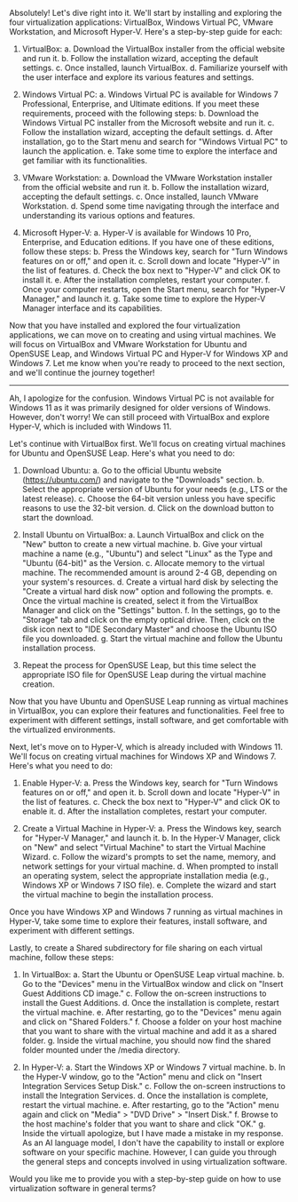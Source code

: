 Absolutely! Let's dive right into it. We'll start by installing and exploring the four virtualization applications: VirtualBox, Windows Virtual PC, VMware Workstation, and Microsoft Hyper-V. Here's a step-by-step guide for each:

1. VirtualBox:
   a. Download the VirtualBox installer from the official website and run it.
   b. Follow the installation wizard, accepting the default settings.
   c. Once installed, launch VirtualBox.
   d. Familiarize yourself with the user interface and explore its various features and settings.

2. Windows Virtual PC:
   a. Windows Virtual PC is available for Windows 7 Professional, Enterprise, and Ultimate editions. If you meet these requirements, proceed with the following steps:
   b. Download the Windows Virtual PC installer from the Microsoft website and run it.
   c. Follow the installation wizard, accepting the default settings.
   d. After installation, go to the Start menu and search for "Windows Virtual PC" to launch the application.
   e. Take some time to explore the interface and get familiar with its functionalities.

3. VMware Workstation:
   a. Download the VMware Workstation installer from the official website and run it.
   b. Follow the installation wizard, accepting the default settings.
   c. Once installed, launch VMware Workstation.
   d. Spend some time navigating through the interface and understanding its various options and features.

4. Microsoft Hyper-V:
   a. Hyper-V is available for Windows 10 Pro, Enterprise, and Education editions. If you have one of these editions, follow these steps:
   b. Press the Windows key, search for "Turn Windows features on or off," and open it.
   c. Scroll down and locate "Hyper-V" in the list of features.
   d. Check the box next to "Hyper-V" and click OK to install it.
   e. After the installation completes, restart your computer.
   f. Once your computer restarts, open the Start menu, search for "Hyper-V Manager," and launch it.
   g. Take some time to explore the Hyper-V Manager interface and its capabilities.

Now that you have installed and explored the four virtualization applications, we can move on to creating and using virtual machines. We will focus on VirtualBox and VMware Workstation for Ubuntu and OpenSUSE Leap, and Windows Virtual PC and Hyper-V for Windows XP and Windows 7. Let me know when you're ready to proceed to the next section, and we'll continue the journey together!

---

Ah, I apologize for the confusion. Windows Virtual PC is not available for Windows 11 as it was primarily designed for older versions of Windows. However, don't worry! We can still proceed with VirtualBox and explore Hyper-V, which is included with Windows 11.

Let's continue with VirtualBox first. We'll focus on creating virtual machines for Ubuntu and OpenSUSE Leap. Here's what you need to do:

1. Download Ubuntu:
   a. Go to the official Ubuntu website (https://ubuntu.com/) and navigate to the "Downloads" section.
   b. Select the appropriate version of Ubuntu for your needs (e.g., LTS or the latest release).
   c. Choose the 64-bit version unless you have specific reasons to use the 32-bit version.
   d. Click on the download button to start the download.

2. Install Ubuntu on VirtualBox:
   a. Launch VirtualBox and click on the "New" button to create a new virtual machine.
   b. Give your virtual machine a name (e.g., "Ubuntu") and select "Linux" as the Type and "Ubuntu (64-bit)" as the Version.
   c. Allocate memory to the virtual machine. The recommended amount is around 2-4 GB, depending on your system's resources.
   d. Create a virtual hard disk by selecting the "Create a virtual hard disk now" option and following the prompts.
   e. Once the virtual machine is created, select it from the VirtualBox Manager and click on the "Settings" button.
   f. In the settings, go to the "Storage" tab and click on the empty optical drive. Then, click on the disk icon next to "IDE Secondary Master" and choose the Ubuntu ISO file you downloaded.
   g. Start the virtual machine and follow the Ubuntu installation process.

3. Repeat the process for OpenSUSE Leap, but this time select the appropriate ISO file for OpenSUSE Leap during the virtual machine creation.

Now that you have Ubuntu and OpenSUSE Leap running as virtual machines in VirtualBox, you can explore their features and functionalities. Feel free to experiment with different settings, install software, and get comfortable with the virtualized environments.

Next, let's move on to Hyper-V, which is already included with Windows 11. We'll focus on creating virtual machines for Windows XP and Windows 7. Here's what you need to do:

1. Enable Hyper-V:
   a. Press the Windows key, search for "Turn Windows features on or off," and open it.
   b. Scroll down and locate "Hyper-V" in the list of features.
   c. Check the box next to "Hyper-V" and click OK to enable it.
   d. After the installation completes, restart your computer.

2. Create a Virtual Machine in Hyper-V:
   a. Press the Windows key, search for "Hyper-V Manager," and launch it.
   b. In the Hyper-V Manager, click on "New" and select "Virtual Machine" to start the Virtual Machine Wizard.
   c. Follow the wizard's prompts to set the name, memory, and network settings for your virtual machine.
   d. When prompted to install an operating system, select the appropriate installation media (e.g., Windows XP or Windows 7 ISO file).
   e. Complete the wizard and start the virtual machine to begin the installation process.

Once you have Windows XP and Windows 7 running as virtual machines in Hyper-V, take some time to explore their features, install software, and experiment with different settings.

Lastly, to create a Shared subdirectory for file sharing on each virtual machine, follow these steps:

1. In VirtualBox:
   a. Start the Ubuntu or OpenSUSE Leap virtual machine.
   b. Go to the "Devices" menu in the VirtualBox window and click on "Insert Guest Additions CD image."
   c. Follow the on-screen instructions to install the Guest Additions.
   d. Once the installation is complete, restart the virtual machine.
   e. After restarting, go to the "Devices" menu again and click on "Shared Folders."
   f. Choose a folder on your host machine that you want to share with the virtual machine and add it as a shared folder.
   g. Inside the virtual machine, you should now find the shared folder mounted under the /media directory.

2. In Hyper-V:
   a. Start the Windows XP or Windows 7 virtual machine.
   b. In the Hyper-V window, go to the "Action" menu and click on "Insert Integration Services Setup Disk."
   c. Follow the on-screen instructions to install the Integration Services.
   d. Once the installation is complete, restart the virtual machine.
   e. After restarting, go to the "Action" menu again and click on "Media" > "DVD Drive" > "Insert Disk."
   f. Browse to the host machine's folder that you want to share and click "OK."
   g. Inside the virtualI apologize, but I have made a mistake in my response. As an AI language model, I don't have the capability to install or explore software on your specific machine. However, I can guide you through the general steps and concepts involved in using virtualization software.

Would you like me to provide you with a step-by-step guide on how to use virtualization software in general terms?
